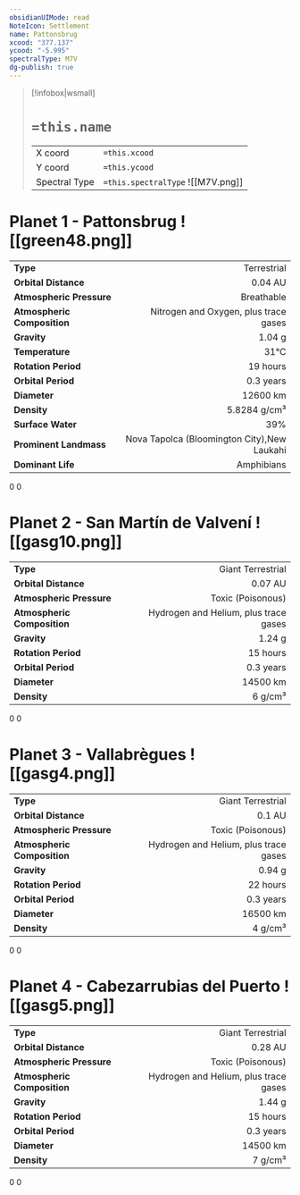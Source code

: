 ```yaml
---
obsidianUIMode: read
NoteIcon: Settlement
name: Pattonsbrug
xcood: "377.137"
ycood: "-5.995"
spectralType: M7V
dg-publish: true
---
```

> [!infobox|wsmall]
> # `=this.name`
> | | |
> | - | - |
> | X coord | `=this.xcood` |
> | Y coord| `=this.ycood` |
> | Spectral Type | `=this.spectralType` ![[M7V.png]] |

# Planet 1 - Pattonsbrug ![[green48.png]]
|                             |                           |
| --------------------------- | -------------------------:|
| **Type**                    |             Terrestrial |
| **Orbital Distance**        |   0.04 AU |
| **Atmospheric Pressure**    |       Breathable |
| **Atmospheric Composition** |      Nitrogen and Oxygen, plus trace gases |
| **Gravity**                 |        1.04 g |
| **Temperature**             |    31°C |
| **Rotation Period**         |  19 hours |
| **Orbital Period** | 0.3 years |
| **Diameter**                |      12600 km | 
| **Density**                 |    5.8284 g/cm³ |
| **Surface Water**           |           39% | 
| **Prominent Landmass**      |         Nova Tapolca (Bloomington City),New Laukahi | 
| **Dominant Life**           |         Amphibians |



0
0



# Planet 2 - San Martín de Valvení ![[gasg10.png]]
|                             |                           |
| --------------------------- | -------------------------:|
| **Type**                    |             Giant Terrestrial |
| **Orbital Distance**        |   0.07 AU |
| **Atmospheric Pressure**    |       Toxic (Poisonous) |
| **Atmospheric Composition** |      Hydrogen and Helium, plus trace gases |
| **Gravity**                 |        1.24 g |
| **Rotation Period**         |  15 hours |
| **Orbital Period** | 0.3 years |
| **Diameter**                |      14500 km | 
| **Density**                 |    6 g/cm³ |



0
0



# Planet 3 - Vallabrègues ![[gasg4.png]]
|                             |                           |
| --------------------------- | -------------------------:|
| **Type**                    |             Giant Terrestrial |
| **Orbital Distance**        |   0.1 AU |
| **Atmospheric Pressure**    |       Toxic (Poisonous) |
| **Atmospheric Composition** |      Hydrogen and Helium, plus trace gases |
| **Gravity**                 |        0.94 g |
| **Rotation Period**         |  22 hours |
| **Orbital Period** | 0.3 years |
| **Diameter**                |      16500 km | 
| **Density**                 |    4 g/cm³ |



0
0



# Planet 4 - Cabezarrubias del Puerto ![[gasg5.png]]
|                             |                           |
| --------------------------- | -------------------------:|
| **Type**                    |             Giant Terrestrial |
| **Orbital Distance**        |   0.28 AU |
| **Atmospheric Pressure**    |       Toxic (Poisonous) |
| **Atmospheric Composition** |      Hydrogen and Helium, plus trace gases |
| **Gravity**                 |        1.44 g |
| **Rotation Period**         |  15 hours |
| **Orbital Period** | 0.3 years |
| **Diameter**                |      14500 km | 
| **Density**                 |    7 g/cm³ |



0
0



